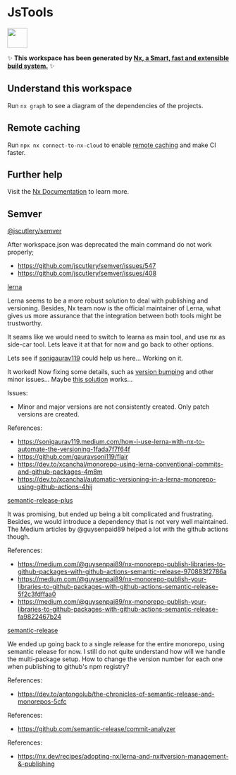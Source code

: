 # JsTools

<a alt="Nx logo" href="https://nx.dev" target="_blank" rel="noreferrer"><img src="https://raw.githubusercontent.com/nrwl/nx/master/images/nx-logo.png" width="45"></a>

✨ **This workspace has been generated by [Nx, a Smart, fast and extensible build system.](https://nx.dev)** ✨

## Understand this workspace

Run `nx graph` to see a diagram of the dependencies of the projects.

## Remote caching

Run `npx nx connect-to-nx-cloud` to enable [remote caching](https://nx.app) and make CI faster.

## Further help

Visit the [Nx Documentation](https://nx.dev) to learn more.

## Semver

[@jscutlery/semver](https://github.com/jscutlery/semver)

After workspace.json was deprecated the main command do not work properly;

- https://github.com/jscutlery/semver/issues/547
- https://github.com/jscutlery/semver/issues/408

[lerna](https://lerna.js.org/docs/getting-started)

Lerna seems to be a more robust solution to deal with publishing and versioning. Besides, Nx team now is the official maintainer of Lerna, what gives us more assurance that the integration between both tools might be trustworthy.

It seams like we would need to switch to learna as main tool, and use nx as side-car tool. Lets leave it at that for now and go back to other options.

Lets see if [sonigaurav119](https://sonigaurav119.medium.com/how-i-use-lerna-with-nx-to-automate-the-versioning-1fada7f7f64f) could help us here... Working on it.

It worked! Now fixing some details, such as [version bumping](https://github.com/lerna/lerna/issues/2668) and other minor issues...
Maybe [this solution](https://github.com/lerna/lerna/issues/1273) works...

Issues:

- Minor and major versions are not consistently created. Only patch versions are created.

References:

- https://sonigaurav119.medium.com/how-i-use-lerna-with-nx-to-automate-the-versioning-1fada7f7f64f
- https://github.com/gauravsoni119/flair
- https://dev.to/xcanchal/monorepo-using-lerna-conventional-commits-and-github-packages-4m8m
- https://dev.to/xcanchal/automatic-versioning-in-a-lerna-monorepo-using-github-actions-4hij

[semantic-release-plus](https://medium.com/@guysenpai89/nx-monorepo-publish-libraries-to-github-packages-with-github-actions-semantic-release-970883f2786a)

It was promising, but ended up being a bit complicated and frustrating. Besides, we would introduce a dependency that is not very well maintained. The Medium articles by @guysenpaid89 helped a lot with the github actions though.

References:

- https://medium.com/@guysenpai89/nx-monorepo-publish-libraries-to-github-packages-with-github-actions-semantic-release-970883f2786a
- https://medium.com/@guysenpai89/nx-monorepo-publish-your-libraries-to-github-packages-with-github-actions-semantic-release-5f2c3fdffaa0
- https://medium.com/@guysenpai89/nx-monorepo-publish-your-libraries-to-github-packages-with-github-actions-semantic-release-fa9822467b24

[semantic-release](https://github.com/semantic-release/semantic-release)

We ended up going back to a single release for the entire monorepo, using semantic release for now. I still do not quite understand how will we handle the multi-package setup. How to change the version number for each one when publishing to github's npm registry?

References:

- https://dev.to/antongolub/the-chronicles-of-semantic-release-and-monorepos-5cfc

References:

- https://github.com/semantic-release/commit-analyzer

References:

- https://nx.dev/recipes/adopting-nx/lerna-and-nx#version-management-&-publishing
